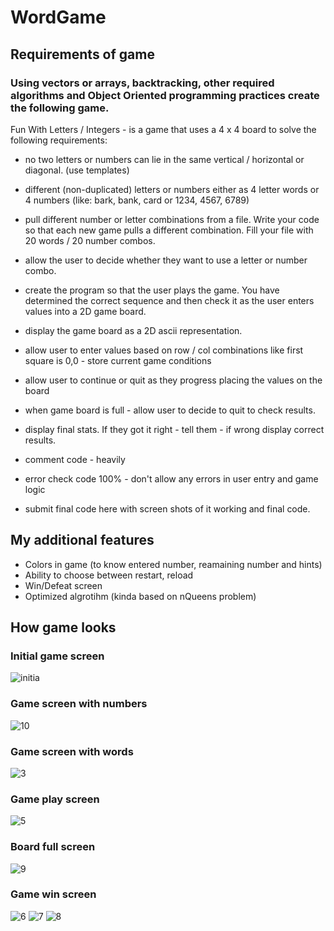 # WordGame
## Requirements of game
### Using vectors or arrays, backtracking, other required algorithms and Object Oriented programming practices create the following game.

Fun With Letters / Integers - is a game that uses a 4 x 4 board to solve the following requirements:

- no two letters or numbers can lie in the same vertical / horizontal or diagonal. (use templates)

- different (non-duplicated) letters or numbers either as 4 letter words or 4 numbers (like: bark, bank, card or 1234, 4567, 6789)

- pull different number or letter combinations from a file. Write your code so that each new game pulls a different combination.  Fill your file with 20 words / 20 number combos.

- allow the user to decide whether they want to use a letter or number combo.

- create the program so that the user plays the game.  You have determined the correct sequence and then check it as the user enters values into a 2D game board.

- display the game board as a 2D ascii representation.  

- allow user to enter values based on row / col combinations like first square is 0,0 - store current game conditions

- allow user to continue or quit as they progress placing the values on the board

- when game board is full - allow user to decide to quit to check results.

- display final stats.  If they got it right - tell them - if wrong display correct results.

- comment code - heavily

- error check code 100% - don't allow any errors in user entry and game logic

- submit final code here with screen shots of it working and final code.

## My additional features
- Colors in game (to know entered number, reamaining number and hints)
- Ability to choose between restart, reload
- Win/Defeat screen
- Optimized algrotihm (kinda based on nQueens problem)

## How game looks 
### Initial game screen
![initia](https://user-images.githubusercontent.com/35678561/35520676-547c6de6-04dd-11e8-925d-9eb5ed6ebbb4.jpg)

### Game screen with numbers
![10](https://user-images.githubusercontent.com/35678561/35520494-cc55e85c-04dc-11e8-92d5-10cb17071489.jpg)

### Game screen with words
![3](https://user-images.githubusercontent.com/35678561/35520557-f744dd52-04dc-11e8-84b3-6bf6e4932ed4.jpg)

### Game play screen
![5](https://user-images.githubusercontent.com/35678561/35520605-16ead3be-04dd-11e8-8769-4a34d369d3c6.jpg)

### Board full screen
![9](https://user-images.githubusercontent.com/35678561/35520634-2ee10362-04dd-11e8-82d6-0996ee2a8862.jpg)

### Game win screen
![6](https://user-images.githubusercontent.com/35678561/35520707-65762876-04dd-11e8-8c1f-a015679c58f8.jpg)
![7](https://user-images.githubusercontent.com/35678561/35520708-658caa92-04dd-11e8-93fc-a732b3783424.jpg)
![8](https://user-images.githubusercontent.com/35678561/35520709-65ba1cde-04dd-11e8-8c55-72c02a037d78.jpg)






